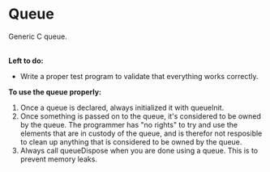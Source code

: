 Queue
=====
Generic C queue. <br><br>

<B>Left to do:</B><br>
* Write a proper test program to validate that everything works correctly.<br>

<B>To use the queue properly:</B><br>

1. Once a queue is declared, always initialized it with queueInit. <br>
2. Once something is passed on to the queue, it's considered to be owned by the
queue. The programmer has "no rights" to try and use the elements that are
in custody of the queue, and is therefor not resposible to clean up anything
that is considered to be owned by the queue. <br>
3. Always call queueDispose when you are done using a queue. This is to prevent
memory leaks. <br><br>
